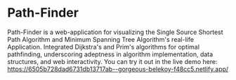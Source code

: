 # Path-Finder
Path-Finder is a web-application for visualizing the Single Source Shortest Path Algorithm and Minimum Spanning Tree Algorithm's real-life Application.
Integrated Dijkstra's and Prim's algorithms for optimal pathfinding, underscoring adeptness in algorithm implementation, data structures, and web interactivity.
You can try it out in the live demo here: https://6505b728dad6731db13717ab--gorgeous-belekoy-f48cc5.netlify.app/
